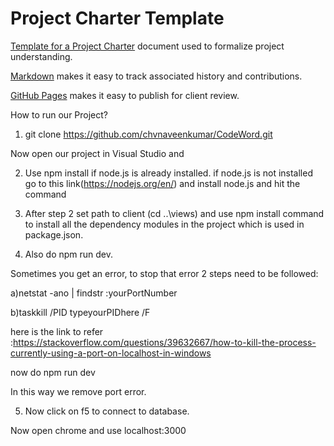# Project Charter Template

[Template for a Project Charter](https://profcase.github.io/project-charter-template) document used to formalize project understanding.

[Markdown](https://daringfireball.net/projects/markdown/syntax) makes it easy to track associated history and contributions.

[GitHub Pages](https://pages.github.com/) makes it easy to publish for client review.


How to run our Project?
1. git clone https://github.com/chvnaveenkumar/CodeWord.git

Now open our project in Visual Studio and 

2. Use npm install if node.js is already installed.
if node.js is not installed go to this link(https://nodejs.org/en/) and install node.js and hit the command

3. After step 2 set path to client (cd ..\views\) and use npm install command to install all the dependency modules in the project which is used in package.json.

4. Also do npm run dev.

Sometimes you get an error, to stop that error 2 steps need to be followed:

a)netstat -ano | findstr :yourPortNumber

b)taskkill /PID typeyourPIDhere /F

here is the link to refer :https://stackoverflow.com/questions/39632667/how-to-kill-the-process-currently-using-a-port-on-localhost-in-windows

now do npm run dev

In this way we remove port error.

5. Now click on f5 to connect to database.

Now open chrome and use localhost:3000
